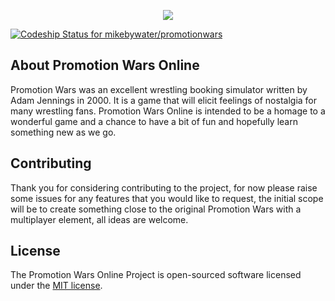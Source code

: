 <p align="center"><img src="http://geocities.ws/promwars/banner.jpg"></p>

[ ![Codeship Status for mikebywater/promotionwars](https://app.codeship.com/projects/cb6bd0c0-6046-0135-6b30-4614bcb67ade/status?branch=master)](https://app.codeship.com/projects/239406)

## About Promotion Wars Online

Promotion Wars was an excellent wrestling booking simulator written by Adam Jennings in 2000. It is a game that will elicit feelings of nostalgia for many wrestling fans. Promotion Wars Online is intended to be a homage to a wonderful game and a chance to have a bit of fun and hopefully learn something new as we go. 

## Contributing

Thank you for considering contributing to the project, for now please raise some issues for any features that you would like to request, the initial scope will be to create something close to the original Promotion Wars with a multiplayer element, all ideas are welcome.

## License

The Promotion Wars Online Project is open-sourced software licensed under the [MIT license](http://opensource.org/licenses/MIT).
